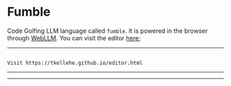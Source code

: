 # Fumble
Code Golfing LLM language called `fumble`. It is powered in the browser through [WebLLM](https://webllm.mlc.ai).
You can visit the editor [here](https://tkellehe.github.io/editor.html);

---

<div class="fumble-v0">
<pre><code>
Visit https://tkellehe.github.io/editor.html
</code></pre>
</div>

---
---


<script src="versions/fumble-v0.js"></script>
